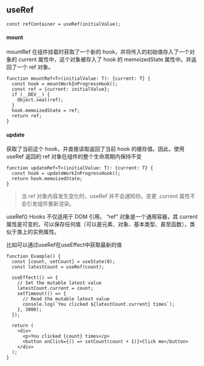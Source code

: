 ## useRef

```
const refContainer = useRef(initialValue);
```

#### mount

mountRef 在组件挂载时获取了一个新的 hook，并将传入的初始值存入了一个对象的 current 属性中，这个对象被存入了 hook 的 memoizedState 属性中。并返回了一个 ref 对象。
```
function mountRef<T>(initialValue: T): {current: T} {
  const hook = mountWorkInProgressHook();
  const ref = {current: initialValue};
  if (__DEV__) {
    Object.seal(ref);
  }
  hook.memoizedState = ref;
  return ref;
}
```

#### update

获取了当前这个 hook，并直接读取返回了当前 hook 的缓存值。因此，使用 useRef 返回的 ref 对象在组件的整个生命周期内保持不变
```
function updateRef<T>(initialValue: T): {current: T} {
  const hook = updateWorkInProgressHook();
  return hook.memoizedState;
}
```

> 当 ref 对象内容发生变化时，useRef 并不会通知你。变更 .current 属性不会引发组件重新渲染。

useRef() Hooks 不仅适用于 DOM 引用。 “ref” 对象是一个通用容器，其 current 属性是可变的，可以保存任何值（可以是元素、对象、基本类型、甚至函数），类似于类上的实例属性。


比如可以通过useRef在useEffect中获取最新的值

```
function Example() {
  const [count, setCount] = useState(0);
  const latestCount = useRef(count);

  useEffect(() => {
    // Set the mutable latest value
    latestCount.current = count;
    setTimeout(() => {
      // Read the mutable latest value
      console.log(`You clicked ${latestCount.current} times`);
    }, 3000);
  });

  return (
    <div>
      <p>You clicked {count} times</p>
      <button onClick={() => setCount(count + 1)}>Click me</button>
    </div>
  );
}
```
